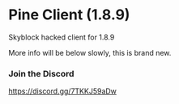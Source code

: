 # Pine Client (1.8.9)

Skyblock hacked client for 1.8.9

More info will be below slowly, this is brand new.

### Join the Discord
https://discord.gg/7TKKJ59aDw

